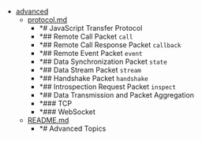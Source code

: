 - <a href = "E:\Node_projects\Node_Way\ArchivTSH_2\ArhivMetarhia_2\jstp-master\doc\advanced\cat.advanced\dir.advanced.md">advanced</a>
    - <a href = "E:\Node_projects\Node_Way\ArchivTSH_2\ArhivMetarhia_2\jstp-master\doc\advanced\protocol.md">protocol.md</a>
        - *# JavaScript Transfer Protocol
        - *## Remote Call Packet `call`
        - *## Remote Call Response Packet `callback`
        - *## Remote Event Packet `event`
        - *## Data Synchronization Packet `state`
        - *## Data Stream Packet `stream`
        - *## Handshake Packet `handshake`
        - *## Introspection Request Packet `inspect`
        - *## Data Transmission and Packet Aggregation
        - *### TCP
        - *### WebSocket
    - <a href = "E:\Node_projects\Node_Way\ArchivTSH_2\ArhivMetarhia_2\jstp-master\doc\advanced\README.md">README.md</a>
        - *# Advanced Topics
